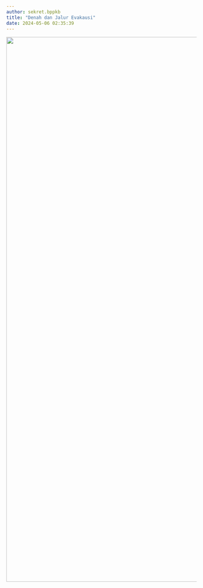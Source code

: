 ```yaml
---
author: sekret.bppkb
title: "Denah dan Jalur Evakausi"
date: 2024-05-06 02:35:39
---
```

<div style="display: flex; justify-content: center; align-items: center;">
  <img src="/images/wzNdDHkQ68GgAdvWcgtC.png" alt="" width="1019" height="1441" />
</div>